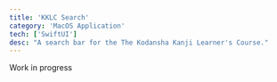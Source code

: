 ```yaml
---
title: 'KKLC Search'
category: 'MacOS Application'
tech: ['SwiftUI']
desc: "A search bar for the The Kodansha Kanji Learner's Course."
---
```

Work in progress